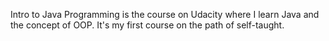 Intro to Java Programming is the course on Udacity where I learn Java and the concept of OOP.
It's my first course on the path of self-taught. 
